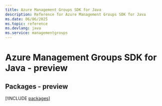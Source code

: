 ```yaml
---
title: Azure Management Groups SDK for Java
description: Reference for Azure Management Groups SDK for Java
ms.date: 06/06/2025
ms.topic: reference
ms.devlang: java
ms.service: managementgroups
---
```

# Azure Management Groups SDK for Java - preview
## Packages - preview
[!INCLUDE [packages](management-groups-index.md)]